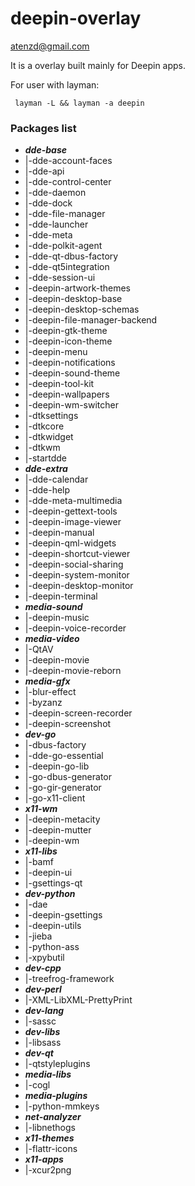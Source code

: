 # deepin-overlay

<atenzd@gmail.com>

It is a overlay built mainly for Deepin apps.

For user with layman:

     layman -L && layman -a deepin


### Packages list

* ***dde-base***
* |-dde-account-faces
* |-dde-api
* |-dde-control-center
* |-dde-daemon
* |-dde-dock
* |-dde-file-manager
* |-dde-launcher
* |-dde-meta
* |-dde-polkit-agent
* |-dde-qt-dbus-factory
* |-dde-qt5integration
* |-dde-session-ui
* |-deepin-artwork-themes
* |-deepin-desktop-base
* |-deepin-desktop-schemas
* |-deepin-file-manager-backend
* |-deepin-gtk-theme
* |-deepin-icon-theme
* |-deepin-menu
* |-deepin-notifications
* |-deepin-sound-theme
* |-deepin-tool-kit
* |-deepin-wallpapers
* |-deepin-wm-switcher
* |-dtksettings
* |-dtkcore
* |-dtkwidget
* |-dtkwm
* |-startdde
* ***dde-extra***
* |-dde-calendar
* |-dde-help
* |-dde-meta-multimedia
* |-deepin-gettext-tools
* |-deepin-image-viewer
* |-deepin-manual
* |-deepin-qml-widgets
* |-deepin-shortcut-viewer
* |-deepin-social-sharing
* |-deepin-system-monitor
* |-deepin-desktop-monitor
* |-deepin-terminal
* ***media-sound***
* |-deepin-music
* |-deepin-voice-recorder
* ***media-video***
* |-QtAV
* |-deepin-movie
* |-deepin-movie-reborn
* ***media-gfx***
* |-blur-effect
* |-byzanz
* |-deepin-screen-recorder
* |-deepin-screenshot
* ***dev-go***
* |-dbus-factory
* |-dde-go-essential
* |-deepin-go-lib
* |-go-dbus-generator
* |-go-gir-generator
* |-go-x11-client
* ***x11-wm***
* |-deepin-metacity
* |-deepin-mutter
* |-deepin-wm
* ***x11-libs***
* |-bamf
* |-deepin-ui
* |-gsettings-qt
* ***dev-python***
* |-dae
* |-deepin-gsettings
* |-deepin-utils
* |-jieba
* |-python-ass
* |-xpybutil
* ***dev-cpp***
* |-treefrog-framework
* ***dev-perl***
* |-XML-LibXML-PrettyPrint
* ***dev-lang***
* |-sassc
* ***dev-libs***
* |-libsass
* ***dev-qt***
* |-qtstyleplugins
* ***media-libs***
* |-cogl
* ***media-plugins***
* |-python-mmkeys
* ***net-analyzer***
* |-libnethogs
* ***x11-themes***
* |-flattr-icons
* ***x11-apps***
* |-xcur2png

